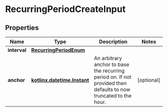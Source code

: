 
# RecurringPeriodCreateInput

## Properties
| Name | Type | Description | Notes |
| ------------ | ------------- | ------------- | ------------- |
| **interval** | [**RecurringPeriodEnum**](RecurringPeriodEnum.md) |  |  |
| **anchor** | [**kotlinx.datetime.Instant**](kotlinx.datetime.Instant.md) | An arbitrary anchor to base the recurring period on. If not provided then defaults to now truncated to the hour.  |  [optional] |



